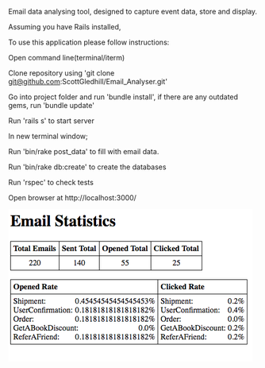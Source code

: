 
Email data analysing tool, designed to capture event data, store and display.

Assuming you have Rails installed,

To use this application please follow instructions:

Open command line(terminal/iterm)

Clone repository using 'git clone git@github.com:ScottGledhill/Email_Analyser.git'

Go into project folder and run 'bundle install', if there are any outdated gems, run 'bundle update'

Run 'rails s' to start server

In new terminal window;

Run 'bin/rake post_data' to fill with email data.

Run 'bin/rake db:create' to create the databases

Run 'rspec' to check tests

Open browser at http://localhost:3000/

![Screenshot](https://github.com/ScottGledhill/Email_Analyser/blob/master/app/assets/images/screenshots/page.jpg?raw=true)
